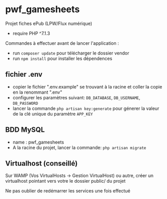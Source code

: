# pwf_gamesheets
Projet fiches ePub (LPW/Flux numérique)
* require PHP ^7.1.3

Commandes à effectuer avant de lancer l'application :
* run `composer update` pour télécharger le dossier vendor
* run `npm install` pour installer les dépendences


## fichier .env
* copier le fichier ".env.example" se trouvant à la racine et coller la copie en la renommant ".env"
* configurer les paramètres suivant:  `DB_DATABASE`, `DB_USERNAME`, `DB_PASSWORD`
* lancer la commande `php artisan key:generate` pour génerer la valeur de la clé unique du paramètre `APP_KEY`

## BDD MySQL 
* name : pwf_gamesheets
* A la racine du projet, lancer la commande: `php artisan migrate`


## Virtualhost (conseillé)

Sur WAMP (Vos VirtualHosts -> Gestion VirtualHost) ou autre, créer un virtualhost pointant vers votre le dossier public/ du projet

Ne pas oublier de redémarrer les services une fois effectué
